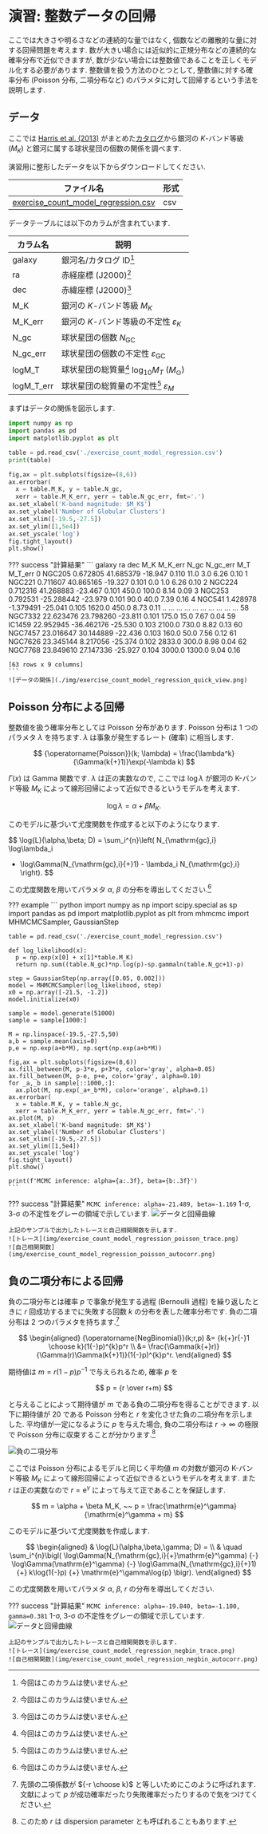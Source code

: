 # 演習: 整数データの回帰

ここでは大きさや明るさなどの連続的な量ではなく, 個数などの離散的な量に対する回帰問題を考えます. 数が大きい場合には近似的に正規分布などの連続的な確率分布で近似できますが, 数が少ない場合には整数値であることを正しくモデル化する必要があります. 整数値を扱う方法のひとつとして, 整数値に対する確率分布 (Poisson 分布, 二項分布など) のパラメタに対して回帰するという手法を説明します.


## データ

ここでは [Harris et al. (2013)][Harris2013] がまとめた[カタログ][H2013]から銀河の $K$-バンド等級 ($M_K$) と銀河に属する球状星団の個数の関係を調べます.

演習用に整形したデータを以下からダウンロードしてください.

 ファイル名 | 形式
 ---------- | ----------
 [exercise_count_model_regression.csv][data] | csv

データテーブルには以下のカラムが含まれています.

 カラム名  | 説明
 --------  | ----------
 galaxy    | 銀河名/カタログ ID[^1]
 ra        | 赤経座標 (J2000)[^1]
 dec       | 赤緯座標 (J2000)[^1]
 M_K       | 銀河の $K$-バンド等級 $M_K$
 M_K_err   | 銀河の $K$-バンド等級の不定性 $\varepsilon_K$
 N_gc      | 球状星団の個数 $N_\mathrm{GC}$
 N_gc_err  | 球状星団の個数の不定性 $\varepsilon_\mathrm{GC}$
 logM_T    | 球状星団の総質量[^1] $\log_{10}{M_T}$ (${M_\odot}$)
 logM_T_err| 球状星団の総質量の不定性[^1] $\varepsilon_M$

[^1]: 今回はこのカラムは使いません.


まずはデータの関係を図示します.

``` python
import numpy as np
import pandas as pd
import matplotlib.pyplot as plt

table = pd.read_csv('./exercise_count_model_regression.csv')
print(table)

fig,ax = plt.subplots(figsize=(8,6))
ax.errorbar(
  x = table.M_K, y = table.N_gc,
  xerr = table.M_K_err, yerr = table.N_gc_err, fmt='.')
ax.set_xlabel('K-band magnitude: $M_K$')
ax.set_ylabel('Number of Globular Clusters')
ax.set_xlim([-19.5,-27.5])
ax.set_ylim([1,5e4])
ax.set_yscale('log')
fig.tight_layout()
plt.show()
```

??? success "計算結果"
    ```
         galaxy         ra        dec     M_K  M_K_err    N_gc  N_gc_err   M_T  M_T_err
    0    NGC205   0.672805  41.685379 -18.947    0.110    11.0       3.0  6.26     0.10
    1    NGC221   0.711607  40.865165 -19.327    0.101     0.0       1.0  6.26     0.10
    2    NGC224   0.712316  41.268883 -23.467    0.101   450.0     100.0  8.14     0.09
    3    NGC253   0.792531 -25.288442 -23.979    0.101    90.0      40.0  7.39     0.16
    4    NGC541   1.428978  -1.379491 -25.041    0.105  1620.0     450.0  8.73     0.11
    ..      ...        ...        ...     ...      ...     ...       ...   ...      ...
    58  NGC7332  22.623476  23.798260 -23.811    0.101   175.0      15.0  7.67     0.04
    59   IC1459  22.952945 -36.462176 -25.530    0.103  2100.0     730.0  8.82     0.13
    60  NGC7457  23.016647  30.144889 -22.436    0.103   160.0      50.0  7.56     0.12
    61  NGC7626  23.345144   8.217056 -25.374    0.102  2833.0     300.0  8.98     0.04
    62  NGC7768  23.849610  27.147336 -25.927    0.104  3000.0    1300.0  9.04     0.16

    [63 rows x 9 columns]
    ```
    ![データの関係](./img/exercise_count_model_regression_quick_view.png)


## Poisson 分布による回帰

整数値を扱う確率分布としては Poisson 分布があります. Poisson 分布は 1 つのパラメタ $\lambda$ を持ちます. $\lambda$ は事象が発生するレート (確率) に相当します.

$$
{\operatorname{Poisson}}(k; \lambda)
= \frac{\lambda^k}{\Gamma(k{+}1)}\exp(-\lambda k)
$$

$\Gamma(x)$ は Gamma 関数です. $\lambda$ は正の実数なので, ここでは $\log\lambda$ が銀河の K-バンド等級 $M_K$ によって線形回帰によって近似できるというモデルを考えます.

$$
\log\lambda = \alpha + \beta M_K.
$$

このモデルに基づいて尤度関数を作成すると以下のようになります.

$$
\log{L}(\alpha,\beta; D) = \sum_i^{n}\left(
 N_{\mathrm{gc},i} \log\lambda_i
 - \log\Gamma(N_{\mathrm{gc},i}{+}1) - \lambda_i N_{\mathrm{gc},i}
\right).
$$

この尤度関数を用いてパラメタ $\alpha$, $\beta$ の分布を導出してください.[^1]

[^1]: この例題はかなり収束が遅い問題でした. 得られた $\alpha$, $\beta$ の分布を 2 次元の散布図に描くと強く相関していることが分かります. 掃かなければいけない空間はそこそこ広いのですが, ステップを大きくすると確率の低いところへすぐはみ出してしまうので歩幅を狭くせざるを得ません. 効率的にサンプリングするためには工夫が必要かもしれません.


??? example
    ``` python
    import numpy as np
    import scipy.special as sp
    import pandas as pd
    import matplotlib.pyplot as plt
    from mhmcmc import MHMCMCSampler, GaussianStep


    table = pd.read_csv('./exercise_count_model_regression.csv')

    def log_likelihood(x):
      p = np.exp(x[0] + x[1]*table.M_K)
      return np.sum((table.N_gc)*np.log(p)-sp.gammaln(table.N_gc+1)-p)

    step = GaussianStep(np.array([0.05, 0.002]))
    model = MHMCMCSampler(log_likelihood, step)
    x0 = np.array([-21.5, -1.2])
    model.initialize(x0)

    sample = model.generate(51000)
    sample = sample[1000:]

    M = np.linspace(-19.5,-27.5,50)
    a,b = sample.mean(axis=0)
    p,e = np.exp(a+b*M), np.sqrt(np.exp(a+b*M))

    fig,ax = plt.subplots(figsize=(8,6))
    ax.fill_between(M, p-3*e, p+3*e, color='gray', alpha=0.05)
    ax.fill_between(M, p-e, p+e, color='gray', alpha=0.10)
    for _a,_b in sample[::1000,:]:
      ax.plot(M, np.exp(_a+_b*M), color='orange', alpha=0.1)
    ax.errorbar(
      x = table.M_K, y = table.N_gc,
      xerr = table.M_K_err, yerr = table.N_gc_err, fmt='.')
    ax.plot(M, p)
    ax.set_xlabel('K-band magnitude: $M_K$')
    ax.set_ylabel('Number of Globular Clusters')
    ax.set_xlim([-19.5,-27.5])
    ax.set_ylim([1,5e4])
    ax.set_yscale('log')
    fig.tight_layout()
    plt.show()

    print(f'MCMC inference: alpha={a:.3f}, beta={b:.3f}')
    ```

??? success "計算結果"
    ```
    MCMC inference: alpha=-21.489, beta=-1.169
    ```
    1-&sigma;, 3-&sigma; の不定性をグレーの領域で示しています.
    ![データと回帰曲線](img/exercise_count_model_regression_poisson.png)

    上記のサンプルで出力したトレースと自己相関関数を示します.
    ![トレース](img/exercise_count_model_regression_poisson_trace.png)
    ![自己相関関数](img/exercise_count_model_regression_poisson_autocorr.png)


## 負の二項分布による回帰

負の二項分布とは確率 $p$ で事象が発生する過程 (Bernoulli 過程) を繰り返したときに $r$ 回成功するまでに失敗する回数 $k$ の分布を表した確率分布です. 負の二項分布は 2 つのパラメタを持ちます.[^2]

[^2]: 先頭の二項係数が ${-r \choose k}$ と等しいためにこのように呼ばれます. 文献によって $p$ が成功確率だったり失敗確率だったりするので気をつけてください.

$$
\begin{aligned}
{\operatorname{NegBinomial}}(k;r,p) &=
{k{+}r{-}1 \choose k}(1{-}p)^{k}p^r \\
&= \frac{\Gamma(k{+}r)}{\Gamma(r)\Gamma(k{+}1)}(1{-}p)^{k}p^r.
\end{aligned}
$$

期待値は $m = r(1-p)p^{-1}$ で与えられるため, 確率 $p$ を

$$
p = {r \over r+m}
$$

と与えることによって期待値が $m$ である負の二項分布を得ることができます. 以下に期待値が 20 である Poisson 分布と $r$ を変化させた負の二項分布を示しました. 平均値が一定になるように $p$ を与えた場合, 負の二項分布は $r \to \infty$ の極限で Poisson 分布に収束することが分かります.[^3]

[^3]: このため $r$ は dispersion parameter とも呼ばれることもあります.

![負の二項分布](./img/negative_binomial.png)

ここでは Poisson 分布によるモデルと同じく平均値 $m$ の対数が銀河の K-バンド等級 $M_K$ によって線形回帰によって近似できるというモデルを考えます. また $r$ は正の実数なので $r = \mathrm{e}^\gamma$ によって与えて正であることを保証します.

$$
m = \alpha + \beta M_K, ~~
p = \frac{\mathrm{e}^\gamma}{\mathrm{e}^\gamma + m}
$$

このモデルに基づいて尤度関数を作成します.

$$
\begin{aligned}
& \log{L}(\alpha,\beta,\gamma; D) = \\
& \quad \sum_i^{n}\bigl(
\log\Gamma(N_{\mathrm{gc},i}{+}\mathrm{e}^\gamma)
{-} \log\Gamma(\mathrm{e}^\gamma) {-} \log\Gamma(N_{\mathrm{gc},i}{+}1)
{+} k\log(1{-}p) {+} \mathrm{e}^\gamma\log{p}
\bigr).
\end{aligned}
$$

この尤度関数を用いてパラメタ $\alpha$, $\beta$, $r$ の分布を導出してください.



??? success "計算結果"
    ```
    MCMC inference: alpha=-19.840, beta=-1.100, gamma=0.381
    ```
    1-&sigma;, 3-&sigma; の不定性をグレーの領域で示しています.
    ![データと回帰曲線](img/exercise_count_model_regression_negbin.png)

    上記のサンプルで出力したトレースと自己相関関数を示します.
    ![トレース](img/exercise_count_model_regression_negbin_trace.png)
    ![自己相関関数](img/exercise_count_model_regression_negbin_autocorr.png)


[Harris2013]: https://doi.org/10.1088/0004-637X/772/2/82
[H2013]: https://www.physics.mcmaster.ca/~harris/GCS_table.txt
[data]: https://raw.githubusercontent.com/FoPM-Astronomy-UTokyo/course/main/data/mcmc/exercise_linear_regression.csv

